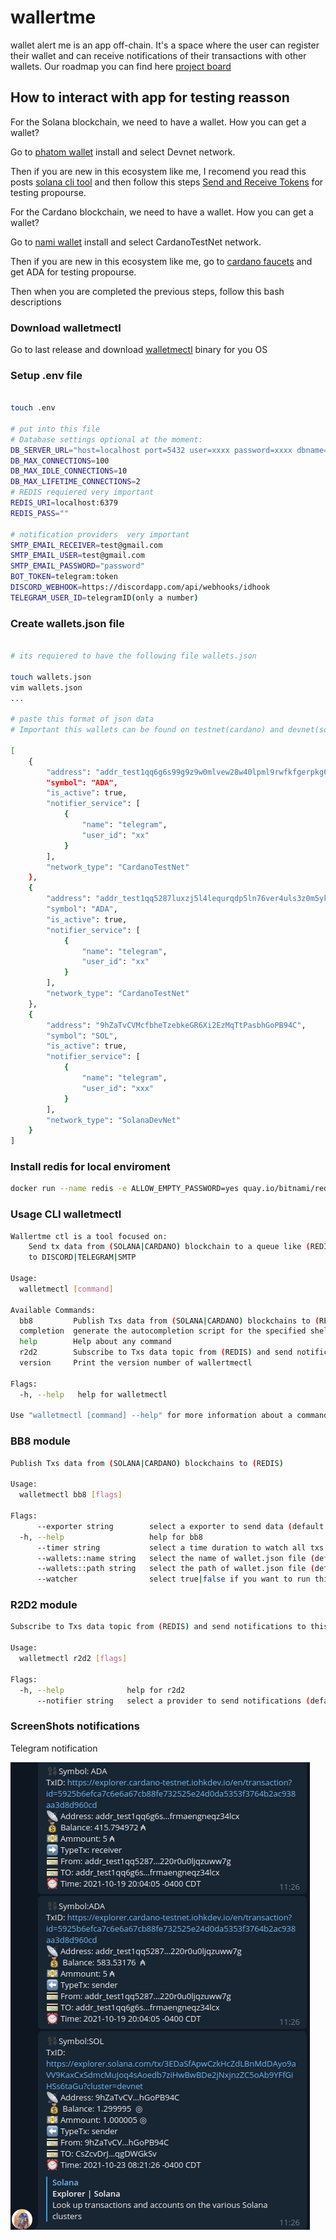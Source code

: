 # wallertme
wallet alert me is an app off-chain. It's a space where the user can register their wallet and can receive notifications of their transactions with other wallets. Our roadmap you can find here [project board](https://piqba.notion.site/piqba/d0682ea1e7e748969aab454b1a437237?v=e09ed390c7c945bf9288891178f3637a)



## How to interact with app for testing reasson


For the Solana blockchain, we need to have a wallet. How you can get a wallet?

Go to [phatom wallet](https://phantom.app/) install and select Devnet network.

Then if you are new in this ecosystem like me, I recomend you read this posts [solana cli tool](https://docs.solana.com/cli/install-solana-cli-tools) and then follow this steps [Send and Receive Tokens](https://docs.solana.com/cli/transfer-tokens) for testing propourse.

For the Cardano blockchain, we need to have a wallet. How you can get a wallet?

Go to [nami wallet](https://namiwallet.io/) install and select CardanoTestNet network.

Then if you are new in this ecosystem like me, go to [cardano faucets](https://developers.cardano.org/docs/integrate-cardano/testnet-faucet/) and get ADA for testing propourse.



Then when you are completed the previous steps, follow this bash descriptions



### Download walletmectl

Go to last release and download [walletmectl](https://github.com/piqba/wallertme/releases) binary for you OS


### Setup .env file


```bash

touch .env

# put into this file
# Database settings optional at the moment:
DB_SERVER_URL="host=localhost port=5432 user=xxxx password=xxxx dbname=xxxx sslmode=disable"
DB_MAX_CONNECTIONS=100
DB_MAX_IDLE_CONNECTIONS=10
DB_MAX_LIFETIME_CONNECTIONS=2
# REDIS requiered very important
REDIS_URI=localhost:6379
REDIS_PASS=""

# notification providers  very important
SMTP_EMAIL_RECEIVER=test@gmail.com
SMTP_EMAIL_USER=test@gmail.com
SMTP_EMAIL_PASSWORD="password"
BOT_TOKEN=telegram:token
DISCORD_WEBHOOK=https://discordapp.com/api/webhooks/idhook
TELEGRAM_USER_ID=telegramID(only a number)

```

### Create wallets.json file

```bash

# its requiered to have the following file wallets.json

touch wallets.json
vim wallets.json
...

# paste this format of json data
# Important this wallets can be found on testnet(cardano) and devnet(solana)

[
    {
        "address": "addr_test1qq6g6s99g9z9w0mlvew28w40lpml9rwfkfgerpkg6g2vpn6dp4cf7k9drrdy0wslarr6hxspcw8ev5ed8lfrmaengneqz34lcx",
        "symbol": "ADA",
        "is_active": true,
        "notifier_service": [
            {
                "name": "telegram",
                "user_id": "xx"
            }
        ],
        "network_type": "CardanoTestNet"
    },
    {
        "address": "addr_test1qq5287luxzj5l4lequrqdp5ln76ver4uls3z0m5ykr5gqsv0vxzrwcq5dmmn9e09rvgttzgrngmpxkguy7220r0u0ljqzuww7g",
        "symbol": "ADA",
        "is_active": true,
        "notifier_service": [
            {
                "name": "telegram",
                "user_id": "xx"
            }
        ],
        "network_type": "CardanoTestNet"
    },
    {
        "address": "9hZaTvCVMcfbheTzebkeGR6Xi2EzMqTtPasbhGoPB94C",
        "symbol": "SOL",
        "is_active": true,
        "notifier_service": [
            {
                "name": "telegram",
                "user_id": "xxx"
            }
        ],
        "network_type": "SolanaDevNet"
    }
]

```
### Install redis for local enviroment

```bash
docker run --name redis -e ALLOW_EMPTY_PASSWORD=yes quay.io/bitnami/redis:latest

```
### Usage CLI walletmectl

```bash
Wallertme ctl is a tool focused on: 
	Send tx data from (SOLANA|CARDANO) blockchain to a queue like (REDIS) streams and then send this information
	to DISCORD|TELEGRAM|SMTP

Usage:
  walletmectl [command]

Available Commands:
  bb8         Publish Txs data from (SOLANA|CARDANO) blockchains to (REDIS)
  completion  generate the autocompletion script for the specified shell
  help        Help about any command
  r2d2        Subscribe to Txs data topic from (REDIS) and send notifications to this services (telegram|discord|smtp)
  version     Print the version number of wallertmectl

Flags:
  -h, --help   help for walletmectl

Use "walletmectl [command] --help" for more information about a command.

```
### BB8 module

```bash
Publish Txs data from (SOLANA|CARDANO) blockchains to (REDIS)

Usage:
  walletmectl bb8 [flags]

Flags:
      --exporter string        select a exporter to send data (default "redis")
  -h, --help                   help for bb8
      --timer string           select a time duration to watch all txs (default "1s")
      --wallets::name string   select the name of wallet.json file (default "wallets.json")
      --wallets::path string   select the path of wallet.json file (default "/path/<bin file>")
      --watcher                select true|false if you want to run this task periodicaly


```

### R2D2 module
```bash
Subscribe to Txs data topic from (REDIS) and send notifications to this services (telegram|discord|smtp)

Usage:
  walletmectl r2d2 [flags]

Flags:
  -h, --help              help for r2d2
      --notifier string   select a provider to send notifications (default "telegram")

```


### ScreenShots notifications


Telegram notification

![R2D2](/docs/assets/tg.png)

